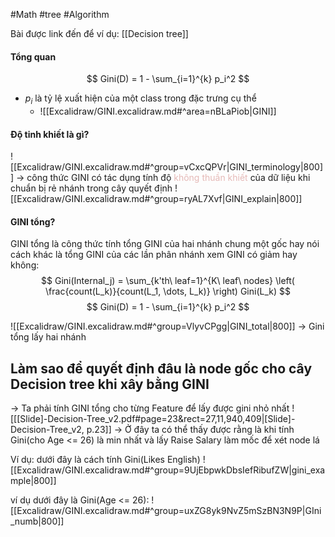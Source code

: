 #Math #tree #Algorithm 

Bài được link đến để ví dụ: [[Decision tree]]

#### Tổng quan
$$ Gini(D) = 1 - \sum_{i=1}^{k} p_i^2 $$
- $p_i$ là tỷ lệ xuất hiện của một class trong đặc trưng cụ thể
	- ![[Excalidraw/GINI.excalidraw.md#^area=nBLaPiob|GINI]]
#### Độ tinh khiết là gì? 
![[Excalidraw/GINI.excalidraw.md#^group=vCxcQPVr|GINI_terminology|800]]
-> công thức GINI có tác dụng tính độ <font color="#e5b9b7">không thuần khiết </font>của dữ liệu khi chuẩn bị rẻ nhánh trong cây quyết định
![[Excalidraw/GINI.excalidraw.md#^group=ryAL7Xvf|GINI_explain|800]]

#### GINI tổng?
GINI tổng là công thức tính tổng GINI của hai nhánh chung một gốc hay nói cách khác là tổng GINI của các lần phân nhánh xem GINI có giảm hay không:
$$
Gini(Internal_j) = \sum_{k'th\ leaf=1}^{K\ leaf\ nodes} \left( \frac{count(L_k)}{count(L_1, \dots, L_k)} \right) Gini(L_k)
$$
$$ Gini(D) = 1 - \sum_{i=1}^{k} p_i^2 $$

![[Excalidraw/GINI.excalidraw.md#^group=VlyvCPgg|GINI_total|800]]
-> Gini tổng lấy hai nhánh 
## Làm sao để quyết định đâu là node gốc cho cây Decision tree khi xây bằng GINI
-> Ta phải tính GINI tổng cho từng Feature để lấy được gini nhỏ nhất 
![[[Slide]-Decision-Tree_v2.pdf#page=23&rect=27,11,940,409|[Slide]-Decision-Tree_v2, p.23]]
-> Ở đây ta có thể thấy được rằng là khi tính Gini(cho Age <= 26) là min nhất và lấy Raise Salary làm mốc để xét node lá

Ví dụ: dưới đây là cách tính Gini(Likes English)
![[Excalidraw/GINI.excalidraw.md#^group=9UjEbpwkDbsIefRibufZW|gini_example|800]]

ví dụ dưới đây là Gini(Age <= 26):
![[Excalidraw/GINI.excalidraw.md#^group=uxZG8yk9NvZ5mSzBN3N9P|GIni_numb|800]]
